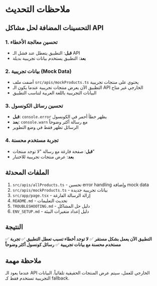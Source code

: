 # ملاحظات التحديث

## التحسينات المضافة لحل مشاكل API

### 1. تحسين معالجة الأخطاء
- **قبل**: التطبيق يتعطل عند فشل الـ API
- **بعد**: التطبيق يستخدم بيانات تجريبية بديلة

### 2. بيانات تجريبية (Mock Data)
- أضفت ملف `src/apis/mockProducts.ts` يحتوي على منتجات تجريبية
- التطبيق الآن يعرض منتجات تجريبية عندما يكون الـ API الخارجي غير متاح
- البيانات التجريبية باللغة العربية لتناسب التطبيق

### 3. تحسين رسائل الكونسول
- **قبل**: `console.error` يظهر خطأ أحمر في الكونسول
- **بعد**: `console.warn` مع رسالة أكثر وضوحاً
- الرسائل تظهر فقط في وضع التطوير

### 4. تجربة مستخدم محسنة
- **قبل**: صفحة فارغة مع رسالة "لا توجد منتجات"
- **بعد**: عرض منتجات تجريبية للاختبار

## الملفات المحدثة

1. `src/apis/allProducts.ts` - تحسين error handling وإضافة mock data
2. `src/apis/mockProducts.ts` - بيانات تجريبية جديدة
3. `src/app/page.tsx` - إزالة الرسالة الفارغة
4. `README.md` - تحديث التعليمات
5. `TROUBLESHOOTING.md` - دليل حل المشاكل
6. `ENV_SETUP.md` - دليل إعداد متغيرات البيئة

## النتيجة

✅ **التطبيق الآن يعمل بشكل مستقر**
✅ **لا توجد أخطاء تسبب تعطل التطبيق**
✅ **تجربة مستخدم محسنة مع بيانات تجريبية**
✅ **رسائل كونسول أكثر وضوحاً**

## ملاحظة مهمة

عندما يعود الـ API الخارجي للعمل، سيتم عرض المنتجات الحقيقية تلقائياً. البيانات التجريبية تستخدم فقط كـ fallback.

